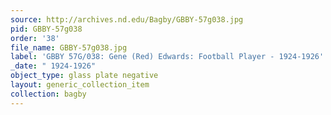 ```yaml
---
source: http://archives.nd.edu/Bagby/GBBY-57g038.jpg
pid: GBBY-57g038
order: '38'
file_name: GBBY-57g038.jpg
label: 'GBBY 57G/038: Gene (Red) Edwards: Football Player - 1924-1926'
_date: " 1924-1926"
object_type: glass plate negative
layout: generic_collection_item
collection: bagby
---
```

